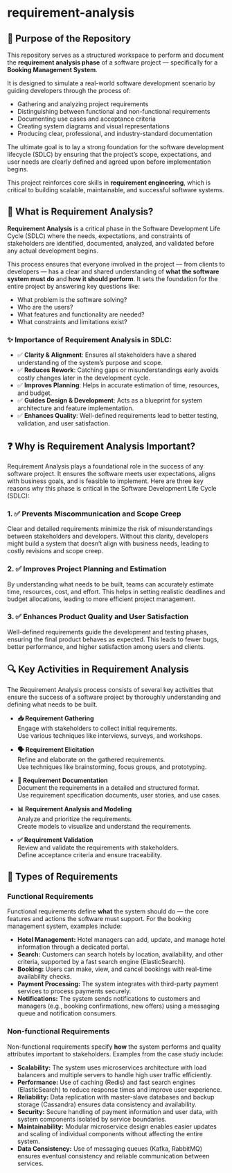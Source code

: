 # requirement-analysis
## 📌 Purpose of the Repository

This repository serves as a structured workspace to perform and document the **requirement analysis phase** of a software project — specifically for a **Booking Management System**.

It is designed to simulate a real-world software development scenario by guiding developers through the process of:

- Gathering and analyzing project requirements
- Distinguishing between functional and non-functional requirements
- Documenting use cases and acceptance criteria
- Creating system diagrams and visual representations
- Producing clear, professional, and industry-standard documentation

The ultimate goal is to lay a strong foundation for the software development lifecycle (SDLC) by ensuring that the project’s scope, expectations, and user needs are clearly defined and agreed upon before implementation begins.

This project reinforces core skills in **requirement engineering**, which is critical to building scalable, maintainable, and successful software systems.
## 🧠 What is Requirement Analysis?

**Requirement Analysis** is a critical phase in the Software Development Life Cycle (SDLC) where the needs, expectations, and constraints of stakeholders are identified, documented, analyzed, and validated before any actual development begins.

This process ensures that everyone involved in the project — from clients to developers — has a clear and shared understanding of **what the software system must do** and **how it should perform**. It sets the foundation for the entire project by answering key questions like:

- What problem is the software solving?
- Who are the users?
- What features and functionality are needed?
- What constraints and limitations exist?

### ✨ Importance of Requirement Analysis in SDLC:

- ✅ **Clarity & Alignment**: Ensures all stakeholders have a shared understanding of the system’s purpose and scope.
- ✅ **Reduces Rework**: Catching gaps or misunderstandings early avoids costly changes later in the development cycle.
- ✅ **Improves Planning**: Helps in accurate estimation of time, resources, and budget.
- ✅ **Guides Design & Development**: Acts as a blueprint for system architecture and feature implementation.
- ✅ **Enhances Quality**: Well-defined requirements lead to better testing, validation, and user satisfaction.
## ❓ Why is Requirement Analysis Important?

Requirement Analysis plays a foundational role in the success of any software project. It ensures the software meets user expectations, aligns with business goals, and is feasible to implement. Here are three key reasons why this phase is critical in the Software Development Life Cycle (SDLC):

### 1. ✅ Prevents Miscommunication and Scope Creep
Clear and detailed requirements minimize the risk of misunderstandings between stakeholders and developers. Without this clarity, developers might build a system that doesn’t align with business needs, leading to costly revisions and scope creep.

### 2. ✅ Improves Project Planning and Estimation
By understanding what needs to be built, teams can accurately estimate time, resources, cost, and effort. This helps in setting realistic deadlines and budget allocations, leading to more efficient project management.

### 3. ✅ Enhances Product Quality and User Satisfaction
Well-defined requirements guide the development and testing phases, ensuring the final product behaves as expected. This leads to fewer bugs, better performance, and higher satisfaction among users and clients.
## 🔍 Key Activities in Requirement Analysis

The Requirement Analysis process consists of several key activities that ensure the success of a software project by thoroughly understanding and defining what needs to be built.

- **📥 Requirement Gathering**  
  Engage with stakeholders to collect initial requirements.  
  Use various techniques like interviews, surveys, and workshops.

- **🗣️ Requirement Elicitation**  
  Refine and elaborate on the gathered requirements.  
  Use techniques like brainstorming, focus groups, and prototyping.

- **📝 Requirement Documentation**  
  Document the requirements in a detailed and structured format.  
  Use requirement specification documents, user stories, and use cases.

- **📊 Requirement Analysis and Modeling**  
  Analyze and prioritize the requirements.  
  Create models to visualize and understand the requirements.

- **✅ Requirement Validation**  
  Review and validate the requirements with stakeholders.  
  Define acceptance criteria and ensure traceability.
## 🧩 Types of Requirements

### Functional Requirements

Functional requirements define **what** the system should do — the core features and actions the software must support. For the booking management system, examples include:

- **Hotel Management:** Hotel managers can add, update, and manage hotel information through a dedicated portal.
- **Search:** Customers can search hotels by location, availability, and other criteria, supported by a fast search engine (ElasticSearch).
- **Booking:** Users can make, view, and cancel bookings with real-time availability checks.
- **Payment Processing:** The system integrates with third-party payment services to process payments securely.
- **Notifications:** The system sends notifications to customers and managers (e.g., booking confirmations, new offers) using a messaging queue and notification consumers.

### Non-functional Requirements

Non-functional requirements specify **how** the system performs and quality attributes important to stakeholders. Examples from the case study include:

- **Scalability:** The system uses microservices architecture with load balancers and multiple servers to handle high user traffic efficiently.
- **Performance:** Use of caching (Redis) and fast search engines (ElasticSearch) to reduce response times and improve user experience.
- **Reliability:** Data replication with master-slave databases and backup storage (Cassandra) ensures data consistency and availability.
- **Security:** Secure handling of payment information and user data, with system components isolated by service boundaries.
- **Maintainability:** Modular microservice design enables easier updates and scaling of individual components without affecting the entire system.
- **Data Consistency:** Use of messaging queues (Kafka, RabbitMQ) ensures eventual consistency and reliable communication between services.
